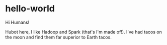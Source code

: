 # hello-world

Hi Humans!

Hubot here, I like Hadoop and Spark (that's I'm made of!).
I've had tacos on the moon and find them far superior to Earth tacos.
